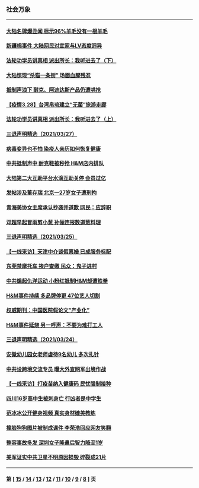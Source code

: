 ### 社会万象
---
#### [大陆名牌爆丑闻 标示96%羊毛没有一根羊毛](../../pages/ncid282/n12842439.md) 
#### [新疆棉事件 大陆网民对宜家与LV态度迥异](../../pages/ncid282/n12842397.md) 
#### [法轮功学员讲真相 派出所长：我听进去了（下）](../../pages/ncid282/n12840931.md) 
#### [大陆惊现“杀猫一条街” 场面血腥残忍](../../pages/ncid282/n12841557.md) 
#### [抵制声浪下 耐克、阿迪达斯产品仍遭哄抢](../../pages/ncid282/n12841466.md) 
#### [【疫情3.28】台湾帛琉建立“无菌”旅游走廊](../../pages/ncid282/n12840844.md) 
#### [法轮功学员讲真相 派出所长：我听进去了（上）](../../pages/ncid282/n12840925.md) 
#### [三退声明精选（2021/03/27）](../../pages/ncid282/n12840267.md) 
#### [病毒变异也不怕 染疫人亲历如何恢复健康](../../pages/ncid282/n12837092.md) 
#### [中共抵制声中 耐克鞋被秒抢 H&M店内排队](../../pages/ncid282/n12838464.md) 
#### [大陆第二大互助平台水滴互助关停 会员过亿](../../pages/ncid282/n12838182.md) 
#### [发帖涉及董存瑞 北京一27岁女子遭刑拘](../../pages/ncid282/n12837638.md) 
#### [青海美协女主席承认抄袭并道歉 网民：应辞职](../../pages/ncid282/n12837641.md) 
#### [邓超早起冒雨剪小葱 孙俪连报数道葱料理](../../pages/ncid282/n12836480.md) 
#### [三退声明精选（2021/03/25）](../../pages/ncid282/n12836670.md) 
#### [【一线采访】天津中介谈假离婚 已成服务标配](../../pages/ncid282/n12836176.md) 
#### [东莞禁摩托车 挨户查缴 民众：鬼子进村](../../pages/ncid282/n12835967.md) 
#### [中共煽起仇洋运动 小粉红抵制H&M却遭铁拳](../../pages/ncid282/n12835601.md) 
#### [H&M事件持续 多品牌停更 47位艺人切割](../../pages/ncid282/n12834952.md) 
#### [权威期刊：中国医院假论文“产业化”](../../pages/ncid282/n12835158.md) 
#### [H&M事件延烧 另一呼声：不要为难打工人](../../pages/ncid282/n12835002.md) 
#### [三退声明精选（2021/03/24）](../../pages/ncid282/n12835018.md) 
#### [安徽幼儿园女老师虐待9名幼儿 多次扎针](../../pages/ncid282/n12834734.md) 
#### [中共设跨境交流专员 曝大外宣网军出境作战](../../pages/ncid282/n12833500.md) 
#### [【一线采访】打疫苗纳入健康码 民忧强制接种](../../pages/ncid282/n12833443.md) 
#### [四川16岁高中生被刺身亡 行凶者是中学生](../../pages/ncid282/n12831769.md) 
#### [范冰冰公开健身视频 真实身材媲美教练](../../pages/ncid282/n12831214.md) 
#### [撞脸狗狗图片被制成课件 李荣浩回应网友笑翻](../../pages/ncid282/n12831013.md) 
#### [整容事故多发 深圳女子隆鼻后智力降至1岁](../../pages/ncid282/n12830704.md) 
#### [美军证实中共卫星不明原因损毁 碎裂成21片](../../pages/ncid282/n12830461.md) 

---
#### 第 [ [15](./15.md) / [14](./14.md) / [13](./13.md) / [12](./12.md) / [11](./11.md) / [10](./10.md) / [9](./9.md) / [8](./8.md) ] 页
